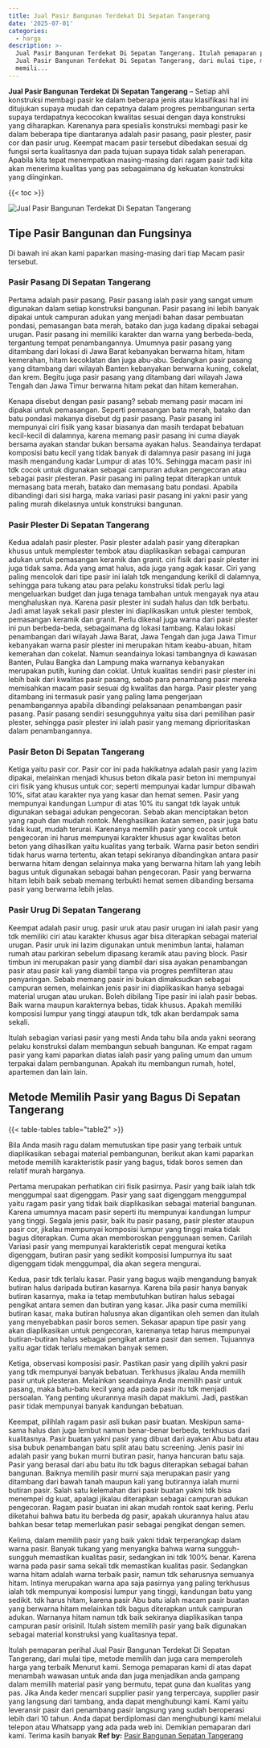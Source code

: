 ```yaml
---
title: Jual Pasir Bangunan Terdekat Di Sepatan Tangerang
date: '2025-07-01'
categories:
  - harga
description: >-
  Jual Pasir Bangunan Terdekat Di Sepatan Tangerang. Itulah pemaparan perihal
  Jual Pasir Bangunan Terdekat Di Sepatan Tangerang, dari mulai tipe, metode
  memili...
---
```


**Jual Pasir Bangunan Terdekat Di Sepatan Tangerang** – Setiap ahli konstruksi membagi pasir ke dalam beberapa jenis atau klasifikasi hal ini ditujukan supaya mudah dan cepatnya dalam progres pembangunan serta supaya terdapatnya kecocokan kwalitas sesuai dengan daya konstruksi yang diharapkan. Karenanya para spesialis konstruksi membagi pasir ke dalam beberapa tipe diantaranya adalah pasir pasang, pasir plester, pasir cor dan pasir urug. Keempat macam pasir tersebut dibedakan sesuai dg fungsi serta kualitasnya dan pada tujuan supaya tidak salah penerapan. Apabila kita tepat menempatkan masing-masing dari ragam pasir tadi kita akan menerima kualitas yang pas sebagaimana dg kekuatan konstruksi yang diinginkan.

{{< toc >}}

![Jual Pasir Bangunan Terdekat Di Sepatan Tangerang](/images/jual-pasir-bangunan-68.png)

## Tipe Pasir Bangunan dan Fungsinya

Di bawah ini akan kami paparkan masing-masing dari tiap Macam pasir tersebut.

### Pasir Pasang Di Sepatan Tangerang

Pertama adalah pasir pasang. Pasir pasang ialah pasir yang sangat umum digunakan dalam setiap konstruksi bangunan. Pasir pasang ini lebih banyak dipakai untuk campuran adukan yang menjadi bahan dasar pembuatan pondasi, pemasangan bata merah, batako dan juga kadang dipakai sebagai urugan. Pasir pasang ini memiliki karakter dan warna yang berbeda-beda, tergantung tempat penambangannya. Umumnya pasir pasang yang ditambang dari lokasi di Jawa Barat kebanyakan berwarna hitam, hitam kemerahan, hitam kecoklatan dan juga abu-abu. Sedangkan pasir pasang yang ditambang dari wilayah Banten kebanyakan berwarna kuning, cokelat, dan krem. Begitu juga pasir pasang yang ditambang dari wilayah Jawa Tengah dan Jawa Timur berwarna hitam pekat dan hitam kemerahan.

Kenapa disebut dengan pasir pasang? sebab memang pasir macam ini dipakai untuk pemasangan. Seperti pemasangan bata merah, batako dan batu pondasi makanya disebut dg pasir pasang. Pasir pasang ini mempunyai ciri fisik yang kasar biasanya dan masih terdapat bebatuan kecil-kecil di dalamnya, karena memang pasir pasang ini cuma diayak bersama ayakan standar bukan bersama ayakan halus. Seandainya terdapat komposisi batu kecil yang tidak banyak di dalamnya pasir pasang ini juga masih mengandung kadar Lumpur di atas 10%. Sehingga macam pasir ini tdk cocok untuk digunakan sebagai campuran adukan pengecoran atau sebagai pasir plesteran. Pasir pasang ini paling tepat diterapkan untuk memasang bata merah, batako dan memasang batu pondasi. Apabila dibandingi dari sisi harga, maka variasi pasir pasang ini yakni pasir yang paling murah dikelasnya untuk konstruksi bangunan.

### Pasir Plester Di Sepatan Tangerang

Kedua adalah pasir plester. Pasir plester adalah pasir yang diterapkan khusus untuk memplester tembok atau diaplikasikan sebagai campuran adukan untuk pemasangan keramik dan granit. ciri fisik dari pasir plester ini juga tidak sama. Ada yang amat halus, ada juga yang agak kasar. Ciri yang paling mencolok dari tipe pasir ini ialah tdk mengandung kerikil di dalamnya, sehingga para tukang atau para pelaku konstruksi tidak perlu lagi mengeluarkan budget dan juga tenaga tambahan untuk mengayak nya atau menghaluskan nya. Karena pasir plester ini sudah halus dan tdk berbatu. Jadi amat layak sekali pasir plester ini diaplikasikan untuk plester tembok, pemasangan keramik dan granit. Perlu dikenal juga warna dari pasir plester ini pun berbeda-beda, sebagaimana dg lokasi tambang. Kalau lokasi penambangan dari wilayah Jawa Barat, Jawa Tengah dan juga Jawa Timur kebanyakan warna pasir plester ini merupakan hitam keabu-abuan, hitam kemerahan dan cokelat. Namun seandainya lokasi tambangnya di kawasan Banten, Pulau Bangka dan Lampung maka warnanya kebanyakan merupakan putih, kuning dan coklat. Untuk kualitas sendiri pasir plester ini lebih baik dari kwalitas pasir pasang, sebab para penambang pasir mereka memisahkan macam pasir sesuai dg kwalitas dan harga. Pasir plester yang ditambang ini termasuk pasir yang paling lama pengerjaan penambangannya apabila dibandingi pelaksanaan penambangan pasir pasang. Pasir pasang sendiri sesungguhnya yaitu sisa dari pemilihan pasir plester, sehingga pasir plester ini ialah pasir yang memang diprioritaskan dalam penambangannya.

### Pasir Beton Di Sepatan Tangerang

Ketiga yaitu pasir cor. Pasir cor ini pada hakikatnya adalah pasir yang lazim dipakai, melainkan menjadi khusus beton dikala pasir beton ini mempunyai ciri fisik yang khusus untuk cor; seperti mempunyai kadar lumpur dibawah 10%, sifat atau karakter nya yang kasar dan hemat semen. Pasir yang mempunyai kandungan Lumpur di atas 10% itu sangat tdk layak untuk digunakan sebagai adukan pengecoran. Sebab akan menciptakan beton yang rapuh dan mudah rontok. Menghasilkan ikatan semen, pasir juga batu tidak kuat, mudah terurai. Karenanya memilih pasir yang cocok untuk pengecoran ini harus mempunyai karakter khusus agar kwalitas beton beton yang dihasilkan yaitu kualitas yang terbaik. Warna pasir beton sendiri tidak harus warna tertentu, akan tetapi sekiranya dibandingkan antara pasir berwarna hitam dengan selainnya maka yang berwarna hitam lah yang lebih bagus untuk digunakan sebagai bahan pengecoran. Pasir yang berwarna hitam lebih baik sebab memang terbukti hemat semen dibanding bersama pasir yang berwarna lebih jelas.

### Pasir Urug Di Sepatan Tangerang

Keempat adalah pasir urug. pasir uruk atau pasir urugan ini ialah pasir yang tdk memiliki ciri atau karakter khusus agar bisa diterapkan sebagai material urugan. Pasir uruk ini lazim digunakan untuk menimbun lantai, halaman rumah atau parkiran sebelum dipasang keramik atau paving block. Pasir timbun ini merupakan pasir yang diambil dari sisa ayakan penambangan pasir atau pasir kali yang diambil tanpa via progres pemfilteran atau penyaringan. Sebab memang pasir ini bukan dimaksudkan sebagai campuran semen, melainkan jenis pasir ini diaplikasikan hanya sebagai material urugan atau urukan. Boleh dibilang Tipe pasir ini ialah pasir bebas. Baik warna maupun karakternya bebas, tidak khusus. Apakah memiliki komposisi lumpur yang tinggi ataupun tdk, tdk akan berdampak sama sekali.

Itulah sebagian variasi pasir yang mesti Anda tahu bila anda yakni seorang pelaku konstruksi dalam membangun sebuah bangunan. Ke empat ragam pasir yang kami paparkan diatas ialah pasir yang paling umum dan umum terpakai dalam pembangunan. Apakah itu membangun rumah, hotel, apartemen dan lain lain.

## Metode Memilih Pasir yang Bagus Di Sepatan Tangerang

{{< table-tables table="table2" >}}

Bila Anda masih ragu dalam memutuskan tipe pasir yang terbaik untuk diaplikasikan sebagai material pembangunan, berikut akan kami paparkan metode memilih karakteristik pasir yang bagus, tidak boros semen dan relatif murah harganya.

Pertama merupakan perhatikan ciri fisik pasirnya. Pasir yang baik ialah tdk menggumpal saat digenggam. Pasir yang saat digenggam menggumpal yaitu ragam pasir yang tidak baik diaplikasikan sebagai material bangunan. Karena umumnya macam pasir seperti itu mempunyai kandungan lumpur yang tinggi. Segala jenis pasir, baik itu pasir pasang, pasir plester ataupun pasir cor, jikalau mempunyai komposisi lumpur yang tinggi maka tidak bagus diterapkan. Cuma akan memboroskan penggunaan semen. Carilah Variasi pasir yang mempunyai karakteristik cepat mengurai ketika digenggam, butiran pasir yang sedikit komposisi lumpurnya itu saat digenggam tidak menggumpal, dia akan segera mengurai.

Kedua, pasir tdk terlalu kasar. Pasir yang bagus wajib mengandung banyak butiran halus daripada butiran kasarnya. Karena bila pasir hanya banyak butiran kasarnya, maka ia tetap membutuhkan butiran halus sebagai pengikat antara semen dan butiran yang kasar. Jika pasir cuma memiliki butiran kasar, maka butiran halusnya akan digantikan oleh semen dan itulah yang menyebabkan pasir boros semen. Sekasar apapun tipe pasir yang akan diaplikasikan untuk pengecoran, karenanya tetap harus mempunyai butiran-butiran halus sebagai pengikat antara pasir dan semen. Tujuannya yaitu agar tidak terlalu memakan banyak semen.

Ketiga, observasi komposisi pasir. Pastikan pasir yang dipilih yakni pasir yang tdk mempunyai banyak bebatuan. Terkhusus jikalau Anda memilih pasir untuk plesteran. Melainkan seandainya Anda memilih pasir untuk pasang, maka batu-batu kecil yang ada pada pasir itu tdk menjadi persoalan. Yang penting ukurannya masih dapat maklumi. Jadi, pastikan pasir tidak mempunyai banyak kandungan bebatuan.

Keempat, pilihlah ragam pasir asli bukan pasir buatan. Meskipun sama-sama halus dan juga lembut namun benar-benar berbeda, terkhusus dari kualitasnya. Pasir buatan yakni pasir yang dibuat dari ayakan Abu batu atau sisa bubuk penambangan batu split atau batu screening. Jenis pasir ini adalah pasir yang bukan murni butiran pasir, hanya hancuran batu saja. Pasir yang berasal dari abu batu itu tdk bagus diterapkan sebagai bahan bangunan. Baiknya memilih pasir murni saja merupakan pasir yang ditambang dari bawah tanah maupun kali yang butirannya ialah murni butiran pasir. Salah satu kelemahan dari pasir buatan yakni tdk bisa menempel dg kuat, apalagi jikalau diterapkan sebagai campuran adukan pengecoran. Ragam pasir buatan ini akan mudah rontok saat kering. Perlu diketahui bahwa batu itu berbeda dg pasir, apakah ukurannya halus atau bahkan besar tetap memerlukan pasir sebagai pengikat dengan semen.

Kelima, dalam memilih pasir yang baik yakni tidak terperangkap dalam warna pasir. Banyak tukang yang menyangka bahwa warna sungguh-sungguh memastikan kualitas pasir, sedangkan ini tdk 100% benar. Karena warna pada pasir sama sekali tdk memastikan kualitas pasir. Sedangkan warna hitam adalah warna terbaik pasir, namun tdk seharusnya semuanya hitam. Intinya merupakan warna apa saja pasirnya yang paling terkhusus ialah tdk mempunyai komposisi lumpur yang tinggi, kandungan batu yang sedikit. tdk harus hitam, karena pasir Abu batu ialah macam pasir buatan yang berwarna hitam melainkan tdk bagus diterapkan untuk campuran adukan. Warnanya hitam namun tdk baik sekiranya diaplikasikan tanpa campuran pasir orisinil. Itulah sistem memilih pasir yang baik digunakan sebagai material konstruksi yang kualitasnya tepat.

Itulah pemaparan perihal Jual Pasir Bangunan Terdekat Di Sepatan Tangerang, dari mulai tipe, metode memilih dan juga cara memperoleh harga yang terbaik Menurut kami. Semoga pemaparan kami di atas dapat menambah wawasan untuk anda dan juga menjadikan anda gampang dalam memilih material pasir yang bermutu, tepat guna dan kualitas yang pas. Jika Anda keder mencari supplier pasir yang terpercaya, supplier pasir yang langsung dari tambang, anda dapat menghubungi kami. Kami yaitu leveransir pasir dari penambang pasir langsung yang sudah beroperasi lebih dari 10 tahun. Anda dapat berdiplomasi dan menghubungi kami melalui telepon atau Whatsapp yang ada pada web ini. Demikian pemaparan dari kami. Terima kasih banyak
**Ref by:** [Pasir Bangunan Sepatan Tangerang](https://id.wikipedia.org/wiki/Pasir)

